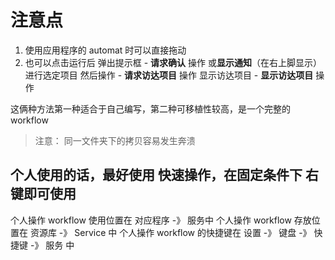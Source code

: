 # 注意点

1. 使用应用程序的 automat 时可以直接拖动
2. 也可以点击运行后
   弹出提示框 - **请求确认** 操作 或**显示通知**（在右上脚显示）
   进行选定项目 然后操作 - **请求访达项目** 操作
   显示访达项目 - **显示访达项目** 操作

这俩种方法第一种适合于自己编写，第二种可移植性较高，是一个完整的 workflow

> 注意： 同一文件夹下的拷贝容易发生奔溃

## 个人使用的话，最好使用 **快速操作**，在固定条件下 右键即可使用

个人操作 workflow 使用位置在 对应程序 -》 服务中
个人操作 workflow 存放位置在 资源库 -》 Service 中
个人操作 workflow 的快捷键在 设置 -》 键盘 -》 快捷键 -》 服务 中
